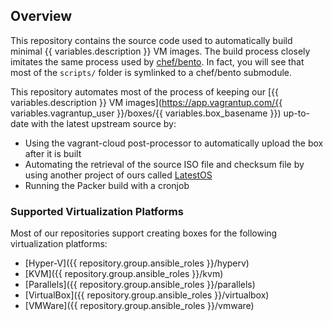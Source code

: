 ## Overview

This repository contains the source code used to automatically build minimal {{ variables.description }} VM images. The build process closely imitates the same process used by [chef/bento](https://github.com/chef/bento). In fact, you will see that most of the `scripts/` folder is symlinked to a chef/bento submodule.

This repository automates most of the process of keeping our [{{ variables.description }} VM images](https://app.vagrantup.com/{{ variables.vagrantup_user }}/boxes/{{ variables.box_basename }}) up-to-date with the latest upstream source by:

* Using the vagrant-cloud post-processor to automatically upload the box after it is built
* Automating the retrieval of the source ISO file and checksum file by using another project of ours called [LatestOS](https://pypi.org/project/latestos/)
* Running the Packer build with a cronjob

### Supported Virtualization Platforms

Most of our repositories support creating boxes for the following virtualization platforms:

* [Hyper-V]({{ repository.group.ansible_roles }}/hyperv) <!-- SUPPORTED_OS_HYPERV -->
* [KVM]({{ repository.group.ansible_roles }}/kvm) <!-- SUPPORTED_OS_KVM -->
* [Parallels]({{ repository.group.ansible_roles }}/parallels) <!-- SUPPORTED_OS_PARALLELS -->
* [VirtualBox]({{ repository.group.ansible_roles }}/virtualbox) <!-- SUPPORTED_OS_VIRTUALBOX -->
* [VMWare]({{ repository.group.ansible_roles }}/vmware) <!-- SUPPORTED_OS_VMWARE -->
